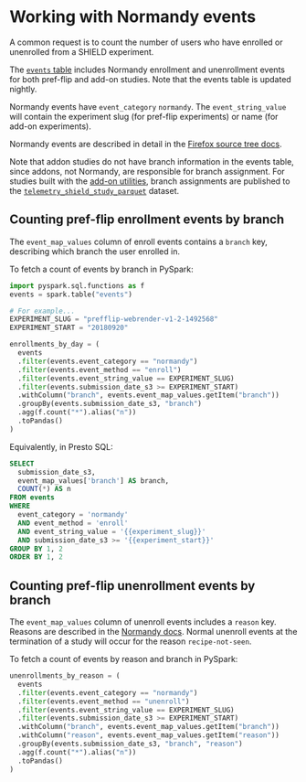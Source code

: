 # Working with Normandy events

A common request is to count the number of users who have
enrolled or unenrolled from a SHIELD experiment.

The [`events` table](../datasets/batch_view/events/intro.md)
includes Normandy enrollment and unenrollment events
for both pref-flip and add-on studies.
Note that the events table is updated nightly.

Normandy events have `event_category` `normandy`.
The `event_string_value` will contain the experiment slug (for pref-flip experiments)
or name (for add-on experiments).

Normandy events are described in detail in the
[Firefox source tree docs][normandy-doc].

Note that addon studies do not have branch information in the events table,
since addons, not Normandy, are responsible for branch assignment.
For studies built with the [add-on utilities][`addon-utils`],
branch assignments are published to the
[`telemetry_shield_study_parquet`] dataset.


## Counting pref-flip enrollment events by branch

The `event_map_values` column of enroll events contains a `branch` key,
describing which branch the user enrolled in.

To fetch a count of events by branch in PySpark:

```python
import pyspark.sql.functions as f
events = spark.table("events")

# For example...
EXPERIMENT_SLUG = "prefflip-webrender-v1-2-1492568"
EXPERIMENT_START = "20180920"

enrollments_by_day = (
  events
  .filter(events.event_category == "normandy")
  .filter(events.event_method == "enroll")
  .filter(events.event_string_value == EXPERIMENT_SLUG)
  .filter(events.submission_date_s3 >= EXPERIMENT_START)
  .withColumn("branch", events.event_map_values.getItem("branch"))
  .groupBy(events.submission_date_s3, "branch")
  .agg(f.count("*").alias("n"))
  .toPandas()
)
```

Equivalently, in Presto SQL:

```sql
SELECT
  submission_date_s3,
  event_map_values['branch'] AS branch,
  COUNT(*) AS n
FROM events
WHERE
  event_category = 'normandy'
  AND event_method = 'enroll'
  AND event_string_value = '{{experiment_slug}}'
  AND submission_date_s3 >= '{{experiment_start}}'
GROUP BY 1, 2
ORDER BY 1, 2
```

## Counting pref-flip unenrollment events by branch

The `event_map_values` column of unenroll events includes a `reason` key.
Reasons are described in the [Normandy docs][normandy-doc].
Normal unenroll events at the termination of a study will occur for the reason `recipe-not-seen`.

To fetch a count of events by reason and branch in PySpark:

```python
unenrollments_by_reason = (
  events
  .filter(events.event_category == "normandy")
  .filter(events.event_method == "unenroll")
  .filter(events.event_string_value == EXPERIMENT_SLUG)
  .filter(events.submission_date_s3 >= EXPERIMENT_START)
  .withColumn("branch", events.event_map_values.getItem("branch"))
  .withColumn("reason", events.event_map_values.getItem("reason"))
  .groupBy(events.submission_date_s3, "branch", "reason")
  .agg(f.count("*").alias("n"))
  .toPandas()
)

```

[normandy-doc]: https://firefox-source-docs.mozilla.org/toolkit/components/normandy/normandy/data-collection.html#enrollment
[`telemetry_shield_study_parquet`]: https://docs.telemetry.mozilla.org/datasets/shield.html#telemetry_shield_study_parquet
[`addon-utils`]: https://github.com/mozilla/shield-studies-addon-utils
